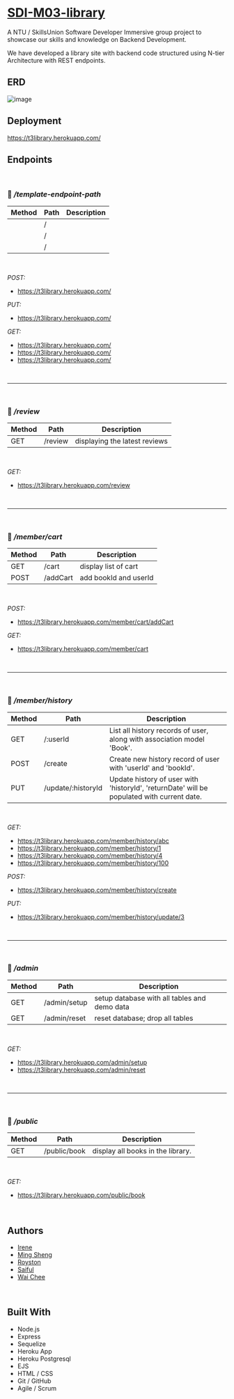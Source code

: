 # [SDI-M03-library](https://github.com/NTU-Team3/library/)

A NTU / SkillsUnion Software Developer Immersive group project to showcase our skills and knowledge on Backend Development.

We have developed a library site with backend code structured using N-tier Architecture with REST endpoints.

## ERD

![image](https://user-images.githubusercontent.com/98152745/167982146-b909b2dd-8f51-4a71-b678-f85606f602b5.png)

## Deployment

https://t3library.herokuapp.com/

## Endpoints

&nbsp;

### 🚩 _/template-endpoint-path_

| Method | Path | Description |
| ------ | ---- | ----------- |
|        | /    |             |
|        | /    |             |
|        | /    |             |

&nbsp;

_POST:_

- https://t3library.herokuapp.com/

_PUT:_

- https://t3library.herokuapp.com/

_GET:_

- https://t3library.herokuapp.com/
- https://t3library.herokuapp.com/
- https://t3library.herokuapp.com/

&nbsp;

---

&nbsp;

### 🚩 _/review_

| Method | Path    | Description                   |
| ------ | ------- | ----------------------------- |
| GET    | /review | displaying the latest reviews |

&nbsp;

_GET:_

- https://t3library.herokuapp.com/review

&nbsp;

---

&nbsp;

### 🚩 _/member/cart_

| Method | Path     | Description           |
| ------ | -------- | --------------------- |
| GET    | /cart    | display list of cart  |
| POST   | /addCart | add bookId and userId |

&nbsp;

_POST:_

- https://t3library.herokuapp.com/member/cart/addCart

_GET:_

- https://t3library.herokuapp.com/member/cart

&nbsp;

---

&nbsp;

### 🚩 _/member/history_

| Method | Path               | Description                                                                                |
| ------ | ------------------ | ------------------------------------------------------------------------------------------ |
| GET    | /:userId           | List all history records of user, along with association model 'Book'.                     |
| POST   | /create            | Create new history record of user with 'userId' and 'bookId'.                              |
| PUT    | /update/:historyId | Update history of user with 'historyId', 'returnDate' will be populated with current date. |

&nbsp;

_GET:_

- https://t3library.herokuapp.com/member/history/abc
- https://t3library.herokuapp.com/member/history/1
- https://t3library.herokuapp.com/member/history/4
- https://t3library.herokuapp.com/member/history/100

_POST:_

- https://t3library.herokuapp.com/member/history/create

_PUT:_

- https://t3library.herokuapp.com/member/history/update/3

&nbsp;

---

&nbsp;

### 🚩 _/admin_

| Method | Path         | Description                                  |
| ------ | ------------ | -------------------------------------------- |
| GET    | /admin/setup | setup database with all tables and demo data |
| GET    | /admin/reset | reset database; drop all tables              |

&nbsp;

_GET:_

- https://t3library.herokuapp.com/admin/setup
- https://t3library.herokuapp.com/admin/reset

&nbsp;

---

&nbsp;

### 🚩 _/public_

| Method | Path         | Description                       |
| ------ | ------------ | --------------------------------- |
| GET    | /public/book | display all books in the library. |

&nbsp;

_GET:_

- https://t3library.herokuapp.com/public/book

&nbsp;

## Authors

- [Irene](https://www.github.com/trainingresult6361)
- [Ming Sheng](https://www.github.com/kmings93)
- [Royston](https://www.github.com/roystonlau)
- [Saiful](https://www.github.com/saifu7bahri)
- [Wai Chee](https://www.github.com/swaichee)

&nbsp;

## Built With

- Node.js
- Express
- Sequelize
- Heroku App
- Heroku Postgresql
- EJS
- HTML / CSS
- Git / GitHub
- Agile / Scrum

&nbsp;
